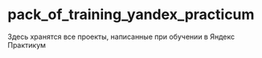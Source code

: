 # pack_of_training_yandex_practicum
Здесь хранятся все проекты, написанные при обучении в Яндекс Практикум
